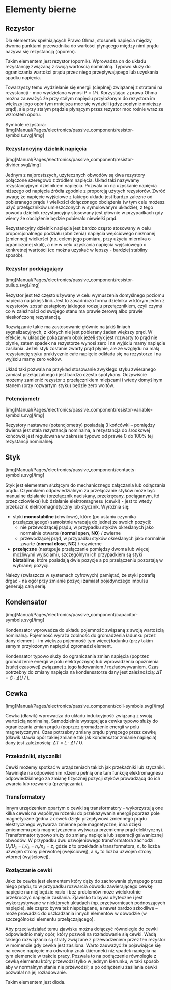 <!--
SPDX-FileCopyrightText: Robert Ryszard Paciorek <rrp@opcode.eu.org>
SPDX-License-Identifier: MIT

editing note: PDF based
-->

Elementy bierne
===============

## Rezystor

Dla elementów spełniających Prawo Ohma, stosunek napięcia między dwoma punktami przewodnika do wartości płynącego między nimi prądu nazywa się rezystancją (oporem).

Takim elementem jest rezystor (opornik). Wprowadza on do układu rezystancję związaną z swoją wartością nominalną. Typowo służy do ograniczania wartości prądu przez niego przepływającego lub uzyskania spadku napięcia.

Towarzyszy temu wydzielanie się energii (cieplnej) związanej z stratami na rezystancji - moc wydzielana wynosi *P = U·I*. Korzystając z prawa Ohma można zauważyć że przy stałym napięciu przyłożonym do rezystora im większy jego opór tym mniejsza moc się wydzieli (gdyż popłynie mniejszy prąd), ale przy stałym prądzie płynącym przez rezystor moc rośnie wraz ze wzrostem oporu.

Symbole rezystora: [img]Manual/Pages/electronics/passive_component/resistor-symbols.svg[/img]

### Rezystancyjny dzielnik napięcia

[img]Manual/Pages/electronics/passive_component/resistor-divider.svg[/img]

Jednym z najprostszych, użytecznych obwodów są dwa rezystory połączone szeregowo z źródłem napięcia. Układ taki nazywamy rezystancyjnym dzielnikiem napięcia. Pozwala on na uzyskanie napięcia niższego od napięcia źródła zgodnie z proporcją użytych rezystorów. Zwróć uwagę że napięcie wyjściowe z takiego układu jest bardzo zależne od pobieranego prądu / wielkości dołączonego obciążenia (w tym celu możesz użyć przełączników umieszczonych w symulowanym układzie), z tego powodu dzielnik rezystancyjny stosowany jest głównie w przypadkach gdy wiemy że obciążenie będzie pobierało niewielki prąd.

Rezystancyjny dzielnik napięcia jest bardzo często stosowany w celu proporcjonalnego podziału (obniżenia) napięcia wejściowego nieznanej (zmiennej) wielkości (np. celem jego pomiaru, przy użyciu miernika o ograniczonej skali), a nie w celu uzyskania napięcia wyjściowego o konkretnej wartości (co można uzyskać w lepszy - bardziej stabilny sposób).

### Rezystor podciągający

[img]Manual/Pages/electronics/passive_component/resistor-pullup.svg[/img]

Rezystor jest też często używany w celu wymuszenia domyślnego poziomu napięcia na jakiejś linii. Jest to zasadniczo forma dzielnika w którym jeden z rezystorów został zastąpiony jakiegoś rodzaju przełącznikiem, czyli czymś co w zależności od swojego stanu ma prawie zerową albo prawie nieskończoną rezystancję.

Rozwiązanie takie ma zastosowanie głównie na jakiś liniach sygnalizacyjnych, z których nie jest pobierany żaden większy prąd. W efekcie, w układzie pokazanym obok jeżeli styk jest rozwarty to prąd nie płynie, zatem spadek na rezystorze wynosi zero i na wyjściu mamy napięcie zasilania. Jeżeli styk zostanie zwarty prąd płynie, ale ze względu na małą rezystancję styku praktycznie całe napięcie odkłada się na rezystorze i na wyjściu mamy zero voltów.

Układ taki pozwala na przykład stosowanie zwykłego styku zwieranego zamiast przełączalnego i jest bardzo często spotykany. Oczywiście możemy zamienić rezystor z przełącznikiem miejscami i wtedy domyślnym stanem (przy rozwartym styku) będzie zero woltów.

### Potencjometr

[img]Manual/Pages/electronics/passive_component/resistor-variable-symbols.svg[/img]

Rezystory nastawne (potencjometry) posiadają 3 końcówki – pomiędzy dwiema jest stała rezystancja nominalna, a rezystancja do środkowej końcówki jest regulowana w zakresie typowo od prawie 0 do 100% tej rezystancji nominalnej.

## Styk

[img]Manual/Pages/electronics/passive_component/contacts-symbols.svg[/img]

Styk jest elementem służącym do mechanicznego załączania lub odłączania prądu. Czynnikiem odpowiedzialnym za przełączanie styków może być manualne działanie (przełącznik naciskany, przekręcany, pociąganym, itd przez człowieka) lub działanie elektromagnesu (cewki) - jest to wtedy przekaźnik elektromagnetyczny lub stycznik. Wyróżnia się:

* styki **monostabilne** (chwilowe), które (po ustaniu czynnika przełączającego) samoistnie wracają do jednej ze swoich pozycji:
    * nie przewodzącej prądu, w przypadku styków określanych jako normalnie otwarte (**normal open**, **NO**) / zwierne
    * przewodzącej prąd, w przypadku styków określanych jako normalnie zwarte (**normal close**, **NC**) / rozwierne
* **przełączne** (następuje przełączanie pomiędzy dwoma lub więcej możliwymi wyjściami),
    szczególnym ich przypadkiem są styki **bistabilne**, które posiadają dwie pozycje a po przełączeniu pozostają w wybranej pozycji.

Należy (zwłaszcza w systemach cyfrowych) pamiętać, że styki potrafią drgać - na ogół przy zmianie pozycji zamiast pojedynczego impulsu generują całą serię.

## Kondensator

[img]Manual/Pages/electronics/passive_component/capacitor-symbols.svg[/img]

Kondensator wprowadza do układu pojemność związaną z swoją wartością nominalną. Pojemność wyraża zdolność do gromadzenia ładunku przez dany element - im większa pojemność tym więcej ładunku (przy takim samym przyłożonym napięciu) zgromadzi element.

Kondensator typowo służy do ograniczania zmian napięcia (poprzez gromadzenie energii w polu elektrycznym) lub wprowadzenia opóźnienia (stałej czasowej) związanej z jego ładowaniem / rozładowywaniem. Czas potrzebny do zmiany napięcia na kondensatorze dany jest zależnością: *ΔT = C · ΔU / I*.

## Cewka

[img]Manual/Pages/electronics/passive_component/coil-symbols.svg[/img]

Cewka (dławik) wprowadza do układu indukcyjność związaną z swoją wartością nominalną. Samodzielnie występująca cewka typowo służy do ograniczania zmian prądu (poprzez gromadzenie energii w polu magnetycznym). Czas potrzebny zmiany prądu płynącego przez cewkę (dławik stawia opór takiej zmianie tak jak kondensator zmianie napięcia) dany jest zależnością: *ΔT = L · ΔI / U*.

### Przekaźniki, styczniki

Cewki możemy spotkać w urządzeniach takich jak przekaźniki lub styczniki. Nawinięte na odpowiednim rdzeniu pełnią one tam funkcję elektromagnesu odpowiedzialnego za zmianę fizycznej pozycji styków prowadzącą do ich zwarcia lub rozwarcia (przełączania).

### Transformatory

Innym urządzeniem opartym o cewki są transformatory - wykorzystują one kilka cewek na wspólnym rdzeniu do przekazywania energii poprzez pole magnetyczne (jedna z cewek dzięki przepływowi zmiennego prądu elektrycznego wytwarza zmienne pole magnetyczne, inna dzięki zmiennemu polu magnetycznemu wytwarza przemienny prąd elektryczny). Transformator typowo służy do zmiany napięcia lub separacji galwanicznej obwodów. W przypadku dwu uzwojeniowego transformatora zachodzi: *U₁/U₂ = I₁/I₂ = n₁/n₂ = z*, gdzie z to przekładnia transformatora, *n₁* to liczba uzwojeń strony pierwotnej (wejściowej), a *n₂* to liczba uzwojeń strony wtórnej (wyjściowej).

### Rozłączanie cewki

Jako że cewka jest elementem który dąży do zachowania płynącego przez niego prądu, to w przypadku rozwarcia obwodu zawierającego cewkę napięcie na niej będzie rosło i bez problemów może wielokrotnie przekroczyć napięcie zasilania. Zjawisko to bywa użyteczne i jest wykorzystywane w niektórych układach (np. przetwornicach podnoszących napięcie), ale często bywa też niepożądane, a nawet bardzo szkodliwe – może prowadzić do uszkadzania innych elementów w obwodzie (w szczególności elementu przełączającego).

Aby przeciwdziałać temu zjawisku można dołączyć równolegle do cewki odpowiednio mały opór, który pozwoli na rozładowanie się cewki. Wadą takiego rozwiązania są straty związane z przewodzeniem przez ten rezystor w momencie gdy cewka jest zasilona. Warto zauważyć że pojawiające się na cewce napięcie ma odwrotny znak (kierunek) niż spadek napięcia na tym elemencie w trakcie pracy. Pozwala to na podłączenie równolegle z cewką elementu który przewodzi tylko w jednym kierunku, w taki sposób aby w normalnym stanie nie przewodził, a po odłączeniu zasilania cewki pozwalał na jej rozładowanie.

Takim elementem jest dioda.

